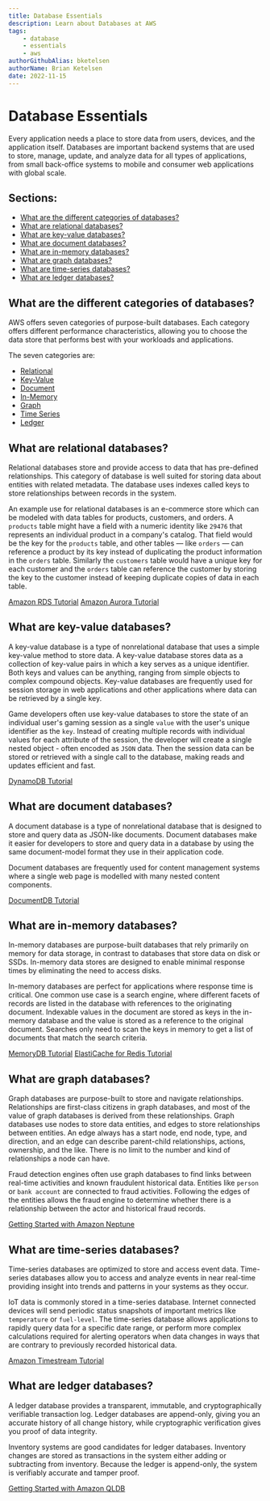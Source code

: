 ```yaml
---
title: Database Essentials
description: Learn about Databases at AWS
tags:
    - database
    - essentials
    - aws
authorGithubAlias: bketelsen
authorName: Brian Ketelsen
date: 2022-11-15
---
```


# Database Essentials

Every application needs a place to store data from users, devices, and the application itself. Databases are important backend systems that are used to store, manage, update, and analyze data for all types of applications, from small back-office systems to mobile and consumer web applications with global scale.

## **Sections:**

- [What are the different categories of databases?](#what-are-the-differernt-categories-of-databases)
- [What are relational databases?](#what-are-relational-databases)
- [What are key-value databases?](#what-are-key-value-databases)
- [What are document databases?](#what-are-document-databases)
- [What are in-memory databases?](#what-are-in-memory-databases)
- [What are graph databases?](#what-are-graph-databases)
- [What are time-series databases?](#what-are-time-series-databases)
- [What are ledger databases?](#what-are-ledger-databases)

## **What are the different categories of databases?**

AWS offers seven categories of purpose-built databases. Each category offers different performance characteristics, allowing you to choose the data store that performs best with your workloads and applications.

The seven categories are:

* [Relational](#what-are-relational-databases)
* [Key-Value](#what-are-key-value-databases)
* [Document](#what-are-document-databases)
* [In-Memory](#what-are-in-memory-databases)
* [Graph](#what-are-graph-databases)
* [Time Series](#what-are-time-series-databases)
* [Ledger](#what-are-ledger-databases)


## **What are relational databases?**

Relational databases store and provide access to data that has pre-defined relationships. This category of database is well suited for storing data about entities with related metadata. The database uses indexes called keys to store relationships between records in the system.

An example use for relational databases is an e-commerce store which can be modeled with data tables for products, customers, and orders. A `products` table might have a field with a numeric identity like `29476` that represents an individual product in a company's catalog. That field would be the key for the `products` table, and other tables &mdash; like `orders` &mdash; can reference a product by its key instead of duplicating the product information in the `orders` table. Similarly the `customers` table would have a unique key for each customer and the `orders` table can reference the customer by storing the key to the customer instead of keeping duplicate copies of data in each table.


[Amazon RDS Tutorial](https://aws.amazon.com/getting-started/hands-on/create-connect-postgresql-db/)
[Amazon Aurora Tutorial](https://aws.amazon.com/getting-started/hands-on/configure-connect-serverless-mysql-database-aurora/)


## **What are key-value databases?**

A key-value database is a type of nonrelational database that uses a simple key-value method to store data. A key-value database stores data as a collection of key-value pairs in which a key serves as a unique identifier. Both keys and values can be anything, ranging from simple objects to complex compound objects. Key-value databases are frequently used for session storage in web applications and other applications where data can be retrieved by a single key.

Game developers often use key-value databases to store the state of an individual user's gaming session as a single `value` with the user's unique identifier as the `key`. Instead of creating multiple records with individual values for each attribute of the session, the developer will create a single nested object - often encoded as `JSON` data. Then the session data can be stored or retrieved with a single call to the database, making reads and updates efficient and fast.


[DynamoDB Tutorial](https://aws.amazon.com/getting-started/hands-on/create-nosql-table/)

## **What are document databases?**

A document database is a type of nonrelational database that is designed to store and query data as JSON-like documents. Document databases make it easier for developers to store and query data in a database by using the same document-model format they use in their application code. 

Document databases are frequently used for content management systems where a single web page is modelled with many nested content components.

[DocumentDB Tutorial](https://aws.amazon.com/getting-started/hands-on/getting-started-amazon-documentdb-with-aws-cloud9/)

## **What are in-memory databases?**

In-memory databases are purpose-built databases that rely primarily on memory for data storage, in contrast to databases that store data on disk or SSDs. In-memory data stores are designed to enable minimal response times by eliminating the need to access disks.

In-memory databases are perfect for applications where response time is critical. One common use case is a search engine, where different facets of records are listed in the database with references to the originating document. Indexable values in the document are stored as keys in the in-memory database and the value is stored as a reference to the original document. Searches only need to scan the keys in memory to get a list of documents that match the search criteria.

[MemoryDB Tutorial](https://docs.aws.amazon.com/memorydb/latest/devguide/getting-started.html)
[ElastiCache for Redis Tutorial](https://docs.aws.amazon.com/AmazonElastiCache/latest/red-ug/GettingStarted.html)

## **What are graph databases?**

Graph databases are purpose-built to store and navigate relationships. Relationships are first-class citizens in graph databases, and most of the value of graph databases is derived from these relationships. Graph databases use nodes to store data entities, and edges to store relationships between entities. An edge always has a start node, end node, type, and direction, and an edge can describe parent-child relationships, actions, ownership, and the like. There is no limit to the number and kind of relationships a node can have.

Fraud detection engines often use graph databases to find links between real-time activities and known fraudulent historical data. Entities like `person` or `bank account` are connected to fraud activities. Following the edges of the entities allows the fraud engine to determine whether there is a relationship between the actor and historical fraud records.

[Getting Started with Amazon Neptune](https://docs.aws.amazon.com/neptune/latest/userguide/graph-get-started.html)

## **What are time-series databases?**

Time-series databases are optimized to store and access event data. Time-series databases allow you to access and analyze events in near real-time providing insight into trends and patterns in your systems as they occur.

IoT data is commonly stored in a time-series database. Internet connected devices will send periodic status snapshots of important metrics like `temperature` or `fuel-level`. The time-series database allows applications to rapidly query data for a specific date range, or perform more complex calculations required for alerting operators when data changes in ways that are contrary to previously recorded historical data.

[Amazon Timestream Tutorial](https://docs.aws.amazon.com/timestream/latest/developerguide/getting-started.db-w-sample-data.html)

## **What are ledger databases?**

A ledger database provides a transparent, immutable, and cryptographically verifiable transaction log. Ledger databases are append-only, giving you an accurate history of all change history, while cryptographic verification gives you proof of data integrity.

Inventory systems are good candidates for ledger databases. Inventory changes are stored as transactions in the system either adding or subtracting from inventory. Because the ledger is append-only, the system is verifiably accurate and tamper proof. 

[Getting Started with Amazon QLDB](https://docs.aws.amazon.com/qldb/latest/developerguide/getting-started.html)